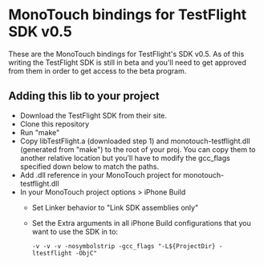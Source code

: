 MonoTouch bindings for TestFlight SDK v0.5
=================================

These are the MonoTouch bindings for TestFlight's SDK v0.5. As of this writing the TestFlight SDK is still in beta and you'll need to get approved from them in order to get access to the beta program.

Adding this lib to your project
-------------------------------

- Download the TestFlight SDK from their site.
- Clone this repository
- Run "make"
- Copy libTestFlight.a (downloaded step 1) and monotouch-testflight.dll (generated from "make") to the root of your proj. You can copy them to another relative location but you'll have to modify the gcc_flags specified down below to match the paths.
- Add .dll reference in your MonoTouch project for monotouch-testflight.dll
- In your MonoTouch project options > iPhone Build
    - Set Linker behavior to "Link SDK assemblies only"
    - Set the Extra arguments in all iPhone Build configurations that you want to use the SDK in to:

      `-v -v -v -nosymbolstrip -gcc_flags "-L${ProjectDir} -ltestflight -ObjC"`